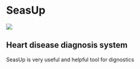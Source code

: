 # SeasUp
<img src = "https://i.imgur.com/mlZBlpH.png">
<h2>Heart disease diagnosis system</h2>
SeasUp is very useful and helpful tool for dignostics
